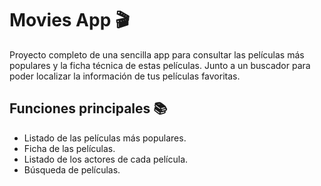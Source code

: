 # Movies App 🎬

Proyecto completo de una sencilla app para consultar las películas más populares y la ficha técnica de estas películas.
Junto a un buscador para poder localizar la información de tus películas favoritas.

## Funciones principales 📚
- Listado de las películas más populares.
- Ficha de las películas.
- Listado de los actores de cada película.
- Búsqueda de películas.